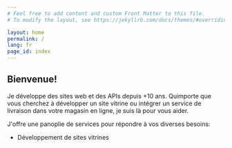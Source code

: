```yaml
---
# Feel free to add content and custom Front Matter to this file.
# To modify the layout, see https://jekyllrb.com/docs/themes/#overriding-theme-defaults

layout: home
permalink: /
lang: fr
page_id: index
---
```


## Bienvenue!

Je développe des sites web et des APIs depuis +10 ans. Quimporte
que vous cherchez à développer un site vitrine ou intégrer un service
de livraison dans votre magasin en ligne, je suis là pour vous aider.

J'offre une panoplie de services pour répondre à vos diverses besoins:

- Développement de sites vitrines
